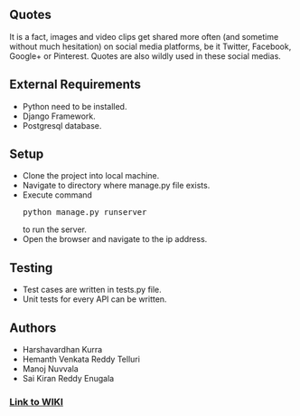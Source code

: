 ## Quotes

It is a fact, images and video clips get shared more often (and sometime without much hesitation) on social media platforms, be it Twitter, Facebook, Google+ or Pinterest. Quotes are also wildly used in these social medias.

## External Requirements
- Python need to be installed.
- Django Framework.
- Postgresql database.

## Setup
- Clone the project into local machine.
- Navigate to directory where manage.py file exists.
- Execute command <pre>python manage.py runserver</pre> to run the server.
- Open the browser and navigate to the ip address.

## Testing
- Test cases are written in tests.py file.
- Unit tests for every API can be written.

## Authors
- Harshavardhan Kurra
- Hemanth Venkata Reddy Telluri
- Manoj Nuvvala
- Sai Kiran Reddy Enugala

### [Link to WIKI](https://github.com/harshakurra123/quotes/wiki)

